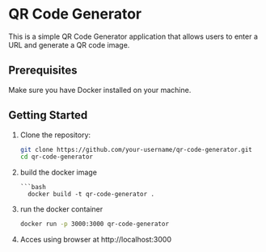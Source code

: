 # QR Code Generator

This is a simple QR Code Generator application that allows users to enter a URL and generate a QR code image.

## Prerequisites

Make sure you have Docker installed on your machine.

## Getting Started

1. Clone the repository:

   ```bash
   git clone https://github.com/your-username/qr-code-generator.git
   cd qr-code-generator

2. build the docker image

       ```bash
         docker build -t qr-code-generator .

3. run the docker container

     ```bash
     docker run -p 3000:3000 qr-code-generator

4. Acces using browser at http://localhost:3000
